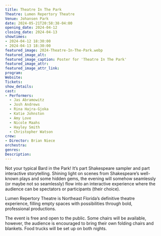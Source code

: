 ```yaml
---
title: Theatre In The Park
Theatre: Lumen Repertory Theatre
Venue: Johansen Park
date: 2024-05-21T20:58:38-04:00
opening_date: 2024-04-12
closing_date: 2024-04-13
showtimes:
- 2024-04-12 18:30:00
- 2024-04-13 18:30:00
featured_image: 2024-Theatre-In-The-Park.webp
featured_image_alt: 
featured_image_caption: Poster for 'Theatre In The Park'
featured_image_attr: 
featured_image_attr_link: 
program:
Website: 
Tickets: 
show_details: 
cast:
- Performers: 
  - Jas Abramowitz
  - Josh Andrews
  - Rina Hajra-Gjoka
  - Katie Johnston
  - Amy Love
  - Nicole Maahs
  - Hayley Smith
  - Christopher Watson
crew:
- Director: Brian Niece
orchestra:
genres: 
Description: 
---
```

Not your typical Bard in the Park! It’s part Shakespeare sampler and part interactive storytelling. Shining light on scenes from Shakespeare’s well-known plays and some hidden gems, the evening will somehow seamlessly (or maybe not so seamlessly) flow into an interactive experience where the audience can be spectators or participants (their choice).

Lumen Repertory Theatre is Northeast Florida’s definitive theatre experience, filling empty spaces with possibilities through bold, professional productions.

The event is free and open to the public. Some chairs will be available, however, the audience is encouraged to bring their own folding chairs and blankets. Food trucks will be set up on both nights.